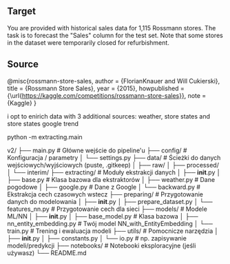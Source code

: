 ## Target
You are provided with historical sales data for 1,115 Rossmann stores. The task is to forecast the "Sales" column for the test set. Note that some stores in the dataset were temporarily closed for refurbishment.

## Source
@misc{rossmann-store-sales,
    author = {FlorianKnauer and Will Cukierski},
    title = {Rossmann Store Sales},
    year = {2015},
    howpublished = {\url{https://kaggle.com/competitions/rossmann-store-sales}},
    note = {Kaggle}
}

i opt to enirich data with 3 additional sources: weather, store states and store states google trend

python -m extracting.main

v2/
├── main.py                           # Główne wejście do pipeline'u
├── config/                           # Konfiguracja / parametry
│   └── settings.py
├── data/                             # Ścieżki do danych wejściowych/wyjściowych (puste, .gitkeep)
│   ├── raw/
│   ├── processed/
│   └── interim/
├── extracting/                       # Moduły ekstrakcji danych
│   ├── __init__.py
│   ├── base.py                       # Klasa bazowa dla ekstraktorów
│   ├── weather.py                    # Dane pogodowe
│   ├── google.py                     # Dane z Google
│   └── backward.py                   # Ekstrakcja cech czasowych wstecz
├── preparing/                        # Przygotowanie danych do modelowania
│   ├── __init__.py
│   ├── prepare_dataset.py
│   └── features_nn.py                # Przygotowanie cech dla sieci
├── models/                           # Modele ML/NN
│   ├── __init__.py
│   ├── base_model.py                 # Klasa bazowa
│   ├── nn_entity_embedding.py        # Twój model NN_with_EntityEmbedding
│   └── train.py                      # Trening i ewaluacja modeli
├── utils/                            # Pomocnicze narzędzia
│   ├── __init__.py
│   ├── constants.py
│   └── io.py                         # np. zapisywanie modeli/predykcji
├── notebooks/                        # Notebooki eksploracyjne (jeśli używasz)
└── README.md
